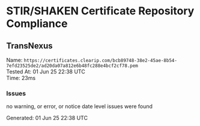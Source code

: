 # STIR/SHAKEN Certificate Repository Compliance

## TransNexus

Name: `https://certificates.clearip.com/bcb89748-38e2-45ae-8b54-7efd23525de2/ad20da07a812e6b48fc288e4bcf2cf78.pem`\
Tested At: 01 Jun 25 22:38 UTC\
Time: 23ms

### Issues

no warning, or error, or notice date level issues were found

Generated: 01 Jun 25 22:38 UTC